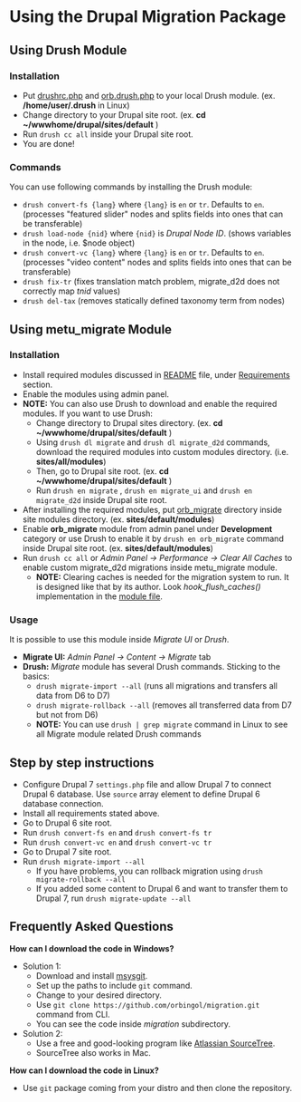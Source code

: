 # Using the Drupal Migration Package #

## Using Drush Module ##

### Installation ##

* Put [drushrc.php](.drush/drushrc.php) and [orb.drush.php](.drush/orb.drush.inc) to your local Drush module. (ex. __/home/user/.drush__ in Linux)
* Change directory to your Drupal site root. (ex. __cd ~/wwwhome/drupal/sites/default__ )
* Run `drush cc all` inside your Drupal site root.
* You are done!

### Commands ###

You can use following commands by installing the Drush module:

* `drush convert-fs {lang}` where `{lang}` is `en` or `tr`. Defaults to `en`. (processes "featured slider" nodes and splits fields into ones that can be transferable)
* `drush load-node {nid}` where `{nid}` is _Drupal Node ID_. (shows variables in the node, i.e. $node object)
* `drush convert-vc {lang}` where `{lang}` is `en` or `tr`. Defaults to `en`. (processes "video content" nodes and splits fields into ones that can be transferable)
* `drush fix-tr` (fixes translation match problem, migrate_d2d does not correctly map *tnid* values)
* `drush del-tax` (removes statically defined taxonomy term from nodes)

## Using metu_migrate Module ##

### Installation ###

* Install required modules discussed in [README](README.md) file, under [Requirements](README.md#requirements) section.
* Enable the modules using admin panel.
* __NOTE:__ You can also use Drush to download and enable the required modules. If you want to use Drush:
    - Change directory to Drupal sites directory. (ex. __cd ~/wwwhome/drupal/sites/default__ )
    - Using `drush dl migrate` and `drush dl migrate_d2d` commands, download the required modules into custom modules directory. (i.e. __sites/all/modules__)
    - Then, go to Drupal site root. (ex. __cd ~/wwwhome/drupal/sites/default__ )
    - Run `drush en migrate` , `drush en migrate_ui` and `drush en migrate_d2d` inside Drupal site root.
* After installing the required modules, put [orb_migrate](orb_migrate/) directory inside site modules directory. (ex. __sites/default/modules__)
* Enable **orb_migrate** module from admin panel under **Development** category or use Drush to enable it by `drush en orb_migrate` command inside Drupal site root. (ex. __sites/default/modules__)
* Run `drush cc all` or *Admin Panel -> Performance -> Clear All Caches* to enable custom migrate_d2d migrations inside metu_migrate module.
    - __NOTE:__ Clearing caches is needed for the migration system to run. It is designed like that by its author. Look *hook_flush_caches()* implementation in the [module file](orb_migrate/orb_migrate.module).

### Usage ###

It is possible to use this module inside _Migrate UI_ or _Drush_.

* __Migrate UI:__ *Admin Panel -> Content -> Migrate* tab
* __Drush:__ _Migrate_ module has several Drush commands. Sticking to the basics:
    - `drush migrate-import --all` (runs all migrations and transfers all data from D6 to D7)
    - `drush migrate-rollback --all` (removes all transferred data from D7 but not from D6)
    - __NOTE:__ You can use `drush | grep migrate` command in Linux to see all Migrate module related Drush commands

## Step by step instructions ##

* Configure Drupal 7 `settings.php` file and allow Drupal 7 to connect Drupal 6 database. Use `source` array element to define Drupal 6 database connection.
* Install all requirements stated above.
* Go to Drupal 6 site root.
* Run `drush convert-fs en` and `drush convert-fs tr`
* Run `drush convert-vc en` and `drush convert-vc tr`
* Go to Drupal 7 site root.
* Run `drush migrate-import --all`
  * If you have problems, you can rollback migration using `drush migrate-rollback --all`
  * If you added some content to Drupal 6 and want to transfer them to Drupal 7, run `drush migrate-update --all`

## Frequently Asked Questions ##

__How can I download the code in Windows?__

* Solution 1:
    - Download and install [msysgit](http://msysgit.github.io/).
    - Set up the paths to include `git` command.
    - Change to your desired directory.
    - Use `git clone https://github.com/orbingol/migration.git` command from CLI.
    - You can see the code inside *migration* subdirectory.
* Solution 2:
    * Use a free and good-looking program like [Atlassian SourceTree](http://www.sourcetreeapp.com/).
    * SourceTree also works in Mac.

__How can I download the code in Linux?__

* Use `git` package coming from your distro and then clone the repository.
